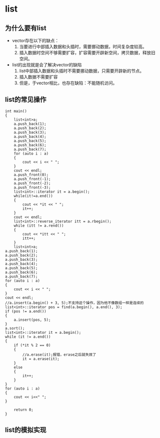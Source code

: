 # list
## 为什么要有list
- vector存在以下的缺点：
    1. 当要进行中部插入数据和头插时，需要挪动数据，时间复杂度较高。
    2. 插入数据时空间不够需要扩容，扩容需要开辟新空间，拷贝数据，释放旧空间。
- list的出现就是会了解决vector的缺陷
    1. list中部插入数据和头插时不需要挪动数据，只需要开辟新的节点。
    2. 插入数据不需要扩容
    3. 但是，于vector相比，也存在缺陷：不能随机访问。
## list的常见操作
```
int main()
{
	list<int>a;
	a.push_back(1);
	a.push_back(2);
	a.push_back(3);
	a.push_back(4);
	a.push_back(5);
	a.push_back(6);
	a.push_back(7);
	for (auto i : a)
	{
		cout << i << " ";
	}
	cout << endl;
	a.push_front(0);
	a.push_front(-1);
	a.push_front(-2);
	a.push_front(-3);
	list<int>::iterator it = a.begin();
	while(it!=a.end())
	{
		cout << *it << " ";
		it++;
	}
	cout << endl;
	list<int>::reverse_iterator itt = a.rbegin();
	while (itt != a.rend())
	{
		cout << *itt << " ";
		itt++;
	}
	list<int>a;
a.push_back(1);
a.push_back(2);
a.push_back(3);
a.push_back(4);
a.push_back(5);
a.push_back(6);
a.push_back(7);
for (auto i : a)
{
	cout << i << " ";
}
cout << endl;
//a.insert(a.begin() + 3, 5);不支持这个操作，因为他不像数组一样是连续的
list<int>::iterator pos = find(a.begin(), a.end(), 3);
if (pos != a.end())
{
	a.insert(pos, 5);
}
a.sort();
list<int>::iterator it = a.begin();
while (it != a.end())
{
	if (*it % 2 == 0)
	{
		//a.erase(it);报错，erase之后就失效了
		it = a.erase(it);
	}
	else
	{
		it++;
	}
}
for (auto i : a)
{
	cout << i<<" ";
}

	return 0;
}

```

## list的模拟实现